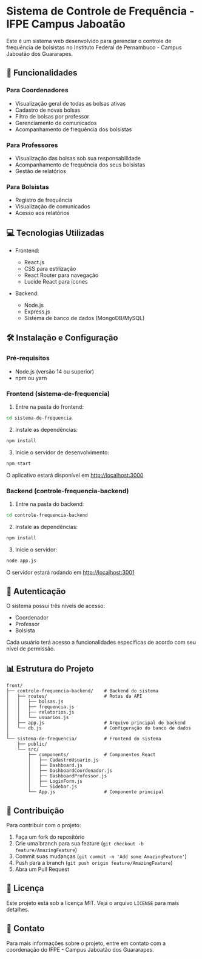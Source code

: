 # Sistema de Controle de Frequência - IFPE Campus Jaboatão

Este é um sistema web desenvolvido para gerenciar o controle de frequência de bolsistas no Instituto Federal de Pernambuco - Campus Jaboatão dos Guararapes.

## 🚀 Funcionalidades

### Para Coordenadores
- Visualização geral de todas as bolsas ativas
- Cadastro de novas bolsas
- Filtro de bolsas por professor
- Gerenciamento de comunicados
- Acompanhamento de frequência dos bolsistas

### Para Professores
- Visualização das bolsas sob sua responsabilidade
- Acompanhamento de frequência dos seus bolsistas
- Gestão de relatórios

### Para Bolsistas
- Registro de frequência
- Visualização de comunicados
- Acesso aos relatórios

## 💻 Tecnologias Utilizadas

- Frontend:
  - React.js
  - CSS para estilização
  - React Router para navegação
  - Lucide React para ícones

- Backend:
  - Node.js
  - Express.js
  - Sistema de banco de dados (MongoDB/MySQL)

## 🛠️ Instalação e Configuração

### Pré-requisitos
- Node.js (versão 14 ou superior)
- npm ou yarn

### Frontend (sistema-de-frequencia)

1. Entre na pasta do frontend:
```bash
cd sistema-de-frequencia
```

2. Instale as dependências:
```bash
npm install
```

3. Inicie o servidor de desenvolvimento:
```bash
npm start
```

O aplicativo estará disponível em [http://localhost:3000](http://localhost:3000)

### Backend (controle-frequencia-backend)

1. Entre na pasta do backend:
```bash
cd controle-frequencia-backend
```

2. Instale as dependências:
```bash
npm install
```

3. Inicie o servidor:
```bash
node app.js
```

O servidor estará rodando em [http://localhost:3001](http://localhost:3001)

## 🔐 Autenticação

O sistema possui três níveis de acesso:
- Coordenador
- Professor
- Bolsista

Cada usuário terá acesso a funcionalidades específicas de acordo com seu nível de permissão.

## 📊 Estrutura do Projeto

```
front/
├── controle-frequencia-backend/    # Backend do sistema
│   ├── routes/                     # Rotas da API
│   │   ├── bolsas.js
│   │   ├── frequencia.js
│   │   ├── relatorios.js
│   │   └── usuarios.js
│   ├── app.js                      # Arquivo principal do backend
│   └── db.js                       # Configuração do banco de dados
│
└── sistema-de-frequencia/          # Frontend do sistema
    ├── public/
    └── src/
        ├── components/             # Componentes React
        │   ├── CadastroUsuario.js
        │   ├── Dashboard.js
        │   ├── DashboardCoordenador.js
        │   ├── DashboardProfessor.js
        │   ├── LoginForm.js
        │   └── Sidebar.js
        └── App.js                  # Componente principal
```

## 🤝 Contribuição

Para contribuir com o projeto:

1. Faça um fork do repositório
2. Crie uma branch para sua feature (`git checkout -b feature/AmazingFeature`)
3. Commit suas mudanças (`git commit -m 'Add some AmazingFeature'`)
4. Push para a branch (`git push origin feature/AmazingFeature`)
5. Abra um Pull Request

## 📝 Licença

Este projeto está sob a licença MIT. Veja o arquivo `LICENSE` para mais detalhes.

## 📧 Contato

Para mais informações sobre o projeto, entre em contato com a coordenação do IFPE - Campus Jaboatão dos Guararapes.
